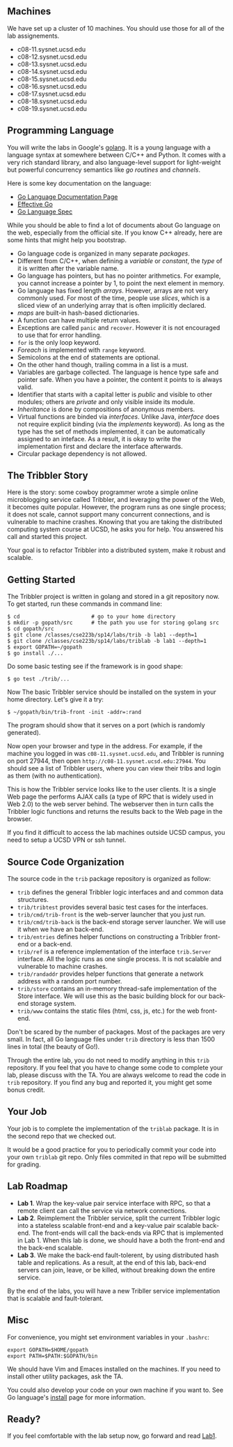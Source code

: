 ## Machines

We have set up a cluster of 10 machines. You should use those for
all of the lab assignements.

- c08-11.sysnet.ucsd.edu
- c08-12.sysnet.ucsd.edu
- c08-13.sysnet.ucsd.edu
- c08-14.sysnet.ucsd.edu
- c08-15.sysnet.ucsd.edu
- c08-16.sysnet.ucsd.edu
- c08-17.sysnet.ucsd.edu
- c08-18.sysnet.ucsd.edu
- c08-19.sysnet.ucsd.edu

## Programming Language

You will write the labs in Google's [golang](http://golang.org).  It
is a young language with a language syntax at somewhere between C/C++
and Python. It comes with a very rich standard library, and also
language-level support for light-weight but powerful concurrency 
semantics like *go routines* and *channels*.

Here is some key documentation on the language:

- [Go Language Documentation Page](http://golang.org/doc/)
- [Effective Go](http://golang.org/doc/effective_go.html)
- [Go Language Spec](http://golang.org/ref/spec)

While you should be able to find a lot of documents about Go language
on the web, especially from the official site. If you know C++
already, here are some hints that might help you bootstrap.

- Go language code is organized in many separate *packages*.
- Different from C/C++, when defining a *variable* or *constant*, the
  *type* of it is written after the variable name.
- Go language has pointers, but has no pointer
  arithmetics. For example, you cannot increase a pointer by 1, to
  point the next element in memory.
- Go language has fixed length *arrays*.
  However, arrays are not very commonly used.  For most of the time,
  people use *slices*, which is a sliced view of an underlying array
  that is often implicitly declared.
- *maps* are built-in hash-based dictionaries.
- A function can have multiple return values.
- Exceptions are called `panic` and `recover`. However it is not
  encouraged to use that for error handling.
- `for` is the only loop keyword.
- *Foreach* is implemented with `range` keyword.
- Semicolons at the end of statements are optional.
- On the other hand though, trailing comma in a list is a must.
- Variables are garbage collected. The language is hence 
  type safe and pointer safe. When you have a pointer, 
  the content it points to is always
  valid.
- Identifier that starts with
  a capital letter is *public* and visible to other modules; others
  are *private* and only visible inside its module.
- *Inheritance* is done by
  compositions of anonymous members.
- Virtual functions are binded
  via *interfaces*. Unlike Java, *interface* does not require explicit
  binding (via the *implements* keyword). As long as the 
  type has the set of methods implemented, it can be automatically
  assigned to an inteface. As a result, it is okay to write the implementation first and declare the interface afterwards.
- Circular package dependency is not allowed.

## The Tribbler Story

Here is the story: some cowboy programmer wrote a
simple online microblogging service called Tribbler, and leveraging
the power of the Web, it becomes quite popular. However, 
the program runs as one single process; it does not scale, 
cannot support many concurrent connections, 
and is vulnerable to machine crashes. Knowing that you
are taking the distributed computing system course at UCSD, he asks
you for help. You answered his call and started this project.

Your goal is to refactor Tribbler into a distributed system, 
make it robust and scalable.

## Getting Started

The Tribbler project is written in golang and stored in a git
repository now. To get started, run these commands in command line:

```
$ cd                       # go to your home directory
$ mkdir -p gopath/src      # the path you use for storing golang src
$ cd gopath/src
$ git clone /classes/cse223b/sp14/labs/trib -b lab1 --depth=1
$ git clone /classes/cse223b/sp14/labs/triblab -b lab1 --depth=1
$ export GOPATH=~/gopath
$ go install ./...
```

Do some basic testing see if the framework is in good shape:

```
$ go test ./trib/...
```

Now The basic Tribbler service should be installed on
the system in your home directory. Let's give it a try:

```
$ ~/gopath/bin/trib-front -init -addr=:rand
```

The program should show that it serves on a port (which is randomly
generated).

Now open your browser and type in the address. For example, if the
machine you logged in was `c08-11.sysnet.ucsd.edu`, and Tribbler is
running on port 27944, then open `http://c08-11.sysnet.ucsd.edu:27944`.  You should see a list of Tribbler users, where you can view their tribs and login as them (with no authentication). 

This is how the Tribbler service looks like to the user clients. 
It is a single Web page the performs AJAX calls (a type of RPC
that is widely used in Web 2.0) to the web server behind. The
webserver then in turn calls the Tribbler logic functions 
and returns the results back to the Web page in the
browser.

If you find it difficult to access the lab machines outside UCSD
campus, you need to setup a UCSD VPN or ssh tunnel.

## Source Code Organization

The source code in the `trib` package repository is organized as follow:

- `trib` defines the general Tribbler logic interfaces and and
  common data structures.
- `trib/tribtest` provides several basic test cases for the
  interfaces.
- `trib/cmd/trib-front` is the web-server launcher that you just run.
- `trib/cmd/trib-back` is the back-end storage server launcher. We will
  use it when we have an back-end.
- `trib/entries` defines helper functions on constructing a Tribbler
  front-end or a back-end.
- `trib/ref` is a reference implementation of the interface
  `trib.Server` interface. All the logic runs as one single process.
  It is not scalable and vulnerable to machine crashes.
- `trib/randaddr` provides helper functions that 
  generate a network address with a random port number.
- `trib/store` contains an in-memory thread-safe implementation of the
  Store interface. We will use this as the basic building block
  for our back-end storage system.
- `trib/www` contains the static files (html, css, js, etc.) for the
  web front-end.

Don't be scared by the number of packages. Most of the packages are
very small. In fact, all Go language files under `trib` directory is
less than 1500 lines in total (the beauty of Go!).

Through the entire lab, you do not need to modify anything in this
`trib` repository. If you feel that you have to change some code to
complete your lab, please discuss with the TA. You are always welcome
to read the code in `trib` repository. If you find any bug and
reported it, you might get some bonus credit.

## Your Job

Your job is to complete the implementation of the `triblab` package.
It is in the second repo that we checked out.

It would be a good practice for you to periodically commit your code
into your own `triblab` git repo. Only files commited in that repo 
will be submitted for grading.  

## Lab Roadmap

- **Lab 1**. Wrap the key-value pair service interface with RPC, so
  that a remote client can call the service via network connections.
- **Lab 2**. Reimplement the Tribbler service, split the current
  Tribbler logic into a stateless scalable front-end and a key-value
  pair scalable back-end. The front-ends will call the back-ends via
  RPC that is implemented in Lab 1. When this lab is done, we should
  have a both the front-end and the back-end scalable.
- **Lab 3**. We make the back-end fault-tolerent, by using distributed
  hash table and replications. As a result, at the end of this lab,
  back-end servers can join, leave, or be killed, without breaking
  down the entire service.

By the end of the labs, you will have a new Tribller service 
implementation that is scalable and fault-tolerant.

## Misc

For convenience, you might set environment variables in your `.bashrc`:

```
export GOPATH=$HOME/gopath
export PATH=$PATH:$GOPATH/bin
```

We should have Vim and Emaces installed on the machines. If you need
to install other utility packages, ask the TA.

You could also develop your code on your own machine if you want to.
See Go language's [install](http://golang.org/doc/install)
page for more information.

## Ready?

If you feel comfortable with the lab setup now, 
go forward and read [Lab1](./lab1.html).
